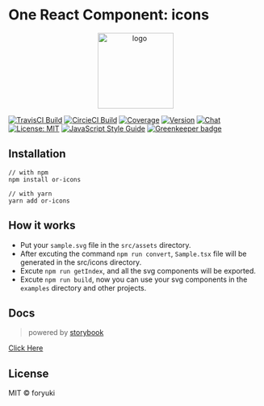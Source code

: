 # One React Component: icons

<p align="center"><img width="150" src="https://cdn.rawgit.com/one-react/assets/master/logo%402x.png" alt="logo"></p>

[![TravisCI Build](https://img.shields.io/travis/one-react/icons.svg)](https://travis-ci.org/one-react/icons)
[![CircieCI Build](https://img.shields.io/circleci/project/github/one-react/icons.svg)](https://circleci.com/gh/one-react/icons)
[![Coverage](https://img.shields.io/codecov/c/github/one-react/icons.svg)](https://codecov.io/gh/one-react/icons) 
[![Version](https://img.shields.io/npm/v/or-icons.svg)](https://www.npmjs.com/package/or-icons)
[![Chat](https://img.shields.io/gitter/room/one-react-org/Lobby.svg)](https://gitter.im/one-react-org/Lobby)
[![License: MIT](https://img.shields.io/badge/License-MIT-brightgreen.svg)](https://opensource.org/licenses/MIT)
[![JavaScript Style Guide](https://img.shields.io/badge/code_style-standard-brightgreen.svg)](https://standardjs.com)
[![Greenkeeper badge](https://badges.greenkeeper.io/one-react/icons.svg)](https://greenkeeper.io/) 

## Installation
```
// with npm
npm install or-icons

// with yarn
yarn add or-icons
```

## How it works

- Put your `sample.svg` file in the `src/assets` directory.
- After excuting the command `npm run convert`, `Sample.tsx` file will be generated in the  src/icons directory.
- Excute `npm run getIndex`, and all the svg components will be exported.
- Excute `npm run build`, now you can use your svg components in the `examples` directory and other projects.

## Docs
> powered by [storybook](https://storybook.js.org/)

[Click Here](https://one-react.github.io/icons)

## License

MIT &copy; foryuki
